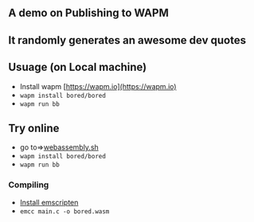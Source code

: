 ## A demo on Publishing to WAPM

## It randomly generates an awesome dev quotes

## Usuage (on Local machine)
- Install wapm [https://wapm.io](https://wapm.io)
- `wapm install bored/bored`
- `wapm run bb`

## Try online
- go to=>[webassembly.sh](https://webassembly.sh)
- `wapm install bored/bored`
- `wapm run bb`

### Compiling
- [Install emscripten](https://emscripten.org/docs/getting_started/downloads.html)
- `emcc main.c -o bored.wasm`
